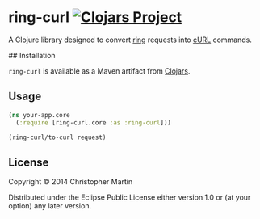 # ring-curl [![Clojars Project](http://clojars.org/ring-curl/latest-version.svg)](http://clojars.org/ring-curl)

A Clojure library designed to convert [ring](https://github.com/ring-clojure/ring/wiki/Concepts) requests into [cURL](http://curl.haxx.se/docs/manpage.html) commands.

## Installation

`ring-curl` is available as a Maven artifact from [Clojars](http://clojars.org/ring-curl).

## Usage

```clojure
(ns your-app.core
  (:require [ring-curl.core :as :ring-curl]))

(ring-curl/to-curl request)
```

## License

Copyright © 2014 Christopher Martin

Distributed under the Eclipse Public License either version 1.0 or (at
your option) any later version.
